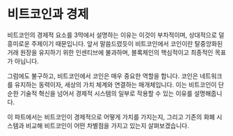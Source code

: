 # 비트코인과 경제

비트코인의 경제적 요소를 3막에서 설명하는 이유는 이것이 부차적이며, 상대적으로 덜 흥미로운 주제이기 때문입니다. 앞서 말씀드렸듯이 비트코인에서 코인이란 탈중앙화된 거래 원장을 유지하기 위한 인센티브에 불과하며, 블록체인의 핵심적이고 최종적인 목표가 아닙니다.

그럼에도 불구하고, 비트코인에서 코인은 매우 중요한 역할을 합니다. 코인은 네트워크를 유지하는 동력이자, 세상의 가치 체계와 연결하는 매개체입니다. 이는 비트코인이 단순한 기술적 혁신을 넘어서 경제적 시스템의 일부로 작용할 수 있는 이유를 설명해줍니다.

이 파트에서는 비트코인이 경제적으로 어떻게 가치를 가지는지, 그리고 기존의 화폐 시스템과 비교해 비트코인이 어떤 차별점을 가지고 있는지 살펴보겠습니다.
